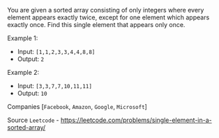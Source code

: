 You are given a sorted array consisting of only integers where every element appears exactly twice, except for one element which appears exactly once. Find this single element that appears only once.

Example 1:

- Input: `[1,1,2,3,3,4,4,8,8]`
- Output: `2`

Example 2:

- Input: `[3,3,7,7,10,11,11]`
- Output: `10`

Companies [`Facebook`, `Amazon`, `Google`, `Microsoft`]

Source `Leetcode` - https://leetcode.com/problems/single-element-in-a-sorted-array/